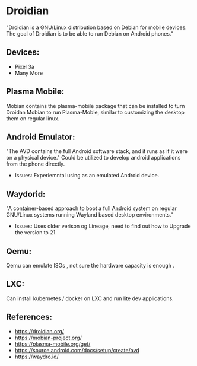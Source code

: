 Droidian
========
"Droidian is a GNU/Linux distribution based on Debian for mobile devices. The goal of Droidian is to be able to run Debian on Android phones."


Devices:
--------
* Pixel 3a
* Many More

Plasma Mobile:
--------------
Mobian contains the plasma-mobile package that can be installed to turn Droidan Mobian to run Plasma-Moble, similar to customizing the desktop them on regular linux. 

Android Emulator:
-----------------
"The AVD contains the full Android software stack, and it runs as if it were on a physical device." Could be utilized to develop android applications from the phone directly. 

* Issues: Experiemntal using as an emulated Android device.  

Waydorid:
---------
"A container-based approach to boot a full Android system on regular GNU/Linux systems running Wayland based desktop environments." 

* Issues: Uses older verison og Lineage, need to find out how to Upgrade the version to 21.

Qemu:
-----
Qemu can emulate ISOs , not sure the hardware capacity is enough . 

LXC:
---
Can install kubernetes / docker on LXC and run lite dev applications.


References:
-----------
* https://droidian.org/
* https://mobian-project.org/
* https://plasma-mobile.org/get/
* https://source.android.com/docs/setup/create/avd
* https://waydro.id/